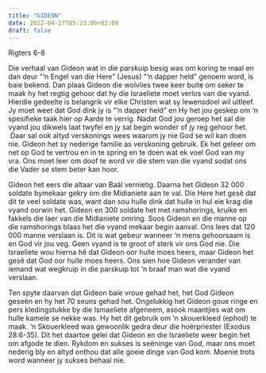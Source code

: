 ```yaml
---
title: "GIDEON"
date: 2022-04-27T05:23:00+02:00
draft: false
---
```

<html>
 <head></head>
 <body>
  <p>Rigters 6-8</p>
  <p>Die verhaal van Gideon wat in die parskuip besig was om koring te maal en dan deur “‘n Engel van die Here” (Jesus) “‘n dapper held” genoem word, is baie bekend. Dan plaas Gideon die wolvlies twee keer buite om seker te maak hy het regtig gehoor dat hy die Israeliete moet verlos van die vyand. Hierdie gedeelte is belangrik vir elke Christen wat sy lewensdoel wil uitleef. Jy moet weet dat God dink jy is “‘n dapper held” en Hy het jou geskep om ‘n spesifieke taak hier op Aarde te verrig. Nadat God jou geroep het sal die vyand jou dikwels laat twyfel en jy sal begin wonder of jy reg gehoor het. &nbsp;Daar sal ook altyd verskonings wees waarom jy nie God se wil kan doen nie. Gideon het sy nederige familie as verskoning gebruik. Ek het geleer om net op God te vertrou en in te spring en te doen wat ek voel God van my vra. Ons moet leer om doof te word vir die stem van die vyand sodat ons die Vader se stem beter kan hoor.</p>
  <p>Gideon het eers die altaar van Baäl vernietig. Daarna het Gideon 32 000 soldate bymekaar gekry om die Midianiete aan te val. Die Here het gesê dat dit te veel soldate was, want dan sou hulle dink dat hulle in hul eie krag die vyand oorwin het. Gideon en 300 soldate het met ramshorings, kruike en fakkels die laer van die Midianiete omring. Soos Gideon en die manne op die ramshorings blaas het die vyand mekaar begin aanval. Ons lees dat 120 000 manne verslaan is. Dit is wat gebeur wanneer ‘n mens gehoorsaam is en God vir jou veg. Geen vyand is te groot of sterk vir ons God nie. Die Israeliete wou hierna hê dat Gideon oor hulle moes heers, maar Gideon het gesê dat God oor hulle moes heers. Ons sien hoe Gideon verander van iemand wat wegkruip in die parskuip tot ‘n braaf man wat die vyand verslaan.</p>
  <p>Ten spyte daarvan dat Gideon baie vroue gehad het, het God Gideon geseën en hy het 70 seuns gehad het. Ongelukkig het Gideon goue ringe en pers kledingstukke by die Ismaeliete afgeneem, asook maantjies wat om hulle kamele se nekke was. Hy het dit gebruik om ‘n skouerkleed (ephod) te maak. ‘n Skouerkleed was gewoonlik gedra deur die hoërpriester (Exodus 28:6-35). Dit het daartoe gelei dat Gideon en die Israeliete weer begin het om afgode te dien. Rykdom en sukses is seëninge van God, maar ons moet nederig bly en altyd onthou dat alle goeie dinge van God kom. Moenie trots word wanneer jy sukses behaal nie.</p>
  <p>&nbsp;</p>
 </body>
</html>